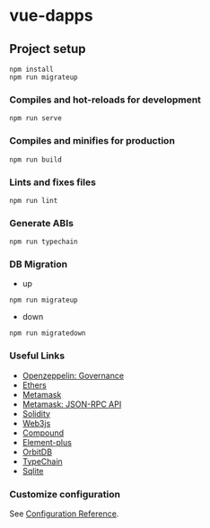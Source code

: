 # vue-dapps

## Project setup

```
npm install
npm run migrateup
```

### Compiles and hot-reloads for development

```
npm run serve
```

### Compiles and minifies for production

```
npm run build
```

### Lints and fixes files

```
npm run lint
```

### Generate ABIs

```
npm run typechain
```

### DB Migration

- up

```
npm run migrateup
```

- down

```
npm run migratedown
```

### Useful Links

- [Openzeppelin: Governance](https://docs.openzeppelin.com/contracts/4.x/governance)
- [Ethers](https://docs.ethers.org/v6/)
- [Metamask](https://docs.metamask.io/wallet/how-to/)
- [Metamask: JSON-RPC API](https://docs.metamask.io/wallet/reference/rpc-api/#wallet_watchasset)
- [Solidity](https://solidity-jp.readthedocs.io/ja/latest/index.html)
- [Web3js](https://web3js.readthedocs.io/en/v1.2.11/index.html)
- [Compound](https://compound.finance/governance)
- [Element-plus](https://element-plus.org/en-US/component/button.html)
- [OrbitDB](https://github.com/orbitdb/orbitdb)
- [TypeChain](https://github.com/dethcrypto/TypeChain)
- [Sqlite](https://www.npmjs.com/package/sqlite#opening-the-database)

### Customize configuration

See [Configuration Reference](https://cli.vuejs.org/config/).
